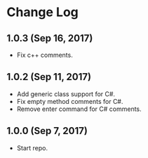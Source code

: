 # Change Log

## 1.0.3 (Sep 16, 2017)

* Fix c++ comments.

## 1.0.2 (Sep 11, 2017)

* Add generic class support for C#.
* Fix empty method comments for C#.
* Remove enter command for C# comments.

## 1.0.0 (Sep 7, 2017)

* Start repo.
